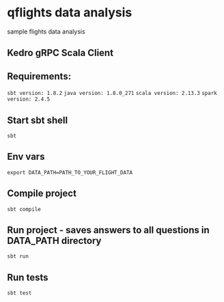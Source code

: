 # qflights data analysis
sample flights data analysis

## Kedro gRPC Scala Client

## Requirements:
`sbt version: 1.8.2`
`java version: 1.8.0_271`
`scala version: 2.13.3`
`spark version: 2.4.5`

## Start sbt shell
`sbt`

## Env vars

`export DATA_PATH=PATH_TO_YOUR_FLIGHT_DATA`

## Compile project
`sbt compile`

## Run project - saves answers to all questions in DATA_PATH directory
`sbt run`

## Run tests
`sbt test`

